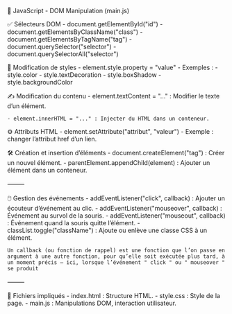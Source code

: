 🧠 JavaScript - DOM Manipulation (main.js)

✅ Sélecteurs DOM
	- document.getElementById("id")
	- document.getElementsByClassName("class")
	- document.getElementsByTagName("tag")
	- document.querySelector("selector")
	- document.querySelectorAll("selector")

🧩 Modification de styles
	- element.style.property = "value"
	- Exemples :
	- style.color
	- style.textDecoration
	- style.boxShadow
	- style.backgroundColor

✍️ Modification du contenu
	- element.textContent = "..." : Modifier le texte d’un élément.

	- element.innerHTML = "..." : Injecter du HTML dans un conteneur.

⚙️ Attributs HTML
	- element.setAttribute("attribut", "valeur")
	- Exemple : changer l’attribut href d’un lien.

🛠️ Création et insertion d’éléments
	- document.createElement("tag") : Créer un nouvel élément.
	- parentElement.appendChild(element) : Ajouter un élément dans un conteneur.

⸻

🖱️ Gestion des événements
	- addEventListener("click", callback) : Ajouter un écouteur d’événement au clic.
	- addEventListener("mouseover", callback) : Événement au survol de la souris.
	- addEventListener("mouseout", callback) : Événement quand la souris quitte l’élément.
	- classList.toggle("className") : Ajoute ou enlève une classe CSS à un élément.

    Un callback (ou fonction de rappel) est une fonction que l’on passe en argument à une autre fonction, pour qu’elle soit exécutée plus tard, à un moment précis — ici, lorsque l’événement " click " ou " mouseover " se produit

⸻

📁 Fichiers impliqués
	- index.html : Structure HTML.
	- style.css : Style de la page.
	- main.js : Manipulations DOM, interaction utilisateur.